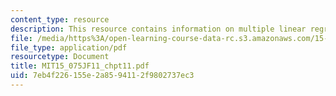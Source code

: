 ```yaml
---
content_type: resource
description: This resource contains information on multiple linear regression.
file: /media/https%3A/open-learning-course-data-rc.s3.amazonaws.com/15-075j-statistical-thinking-and-data-analysis-fall-2011/7eb4f226155e2a8594112f9802737ec3_MIT15_075JF11_chpt11.pdf
file_type: application/pdf
resourcetype: Document
title: MIT15_075JF11_chpt11.pdf
uid: 7eb4f226-155e-2a85-9411-2f9802737ec3
---
```

